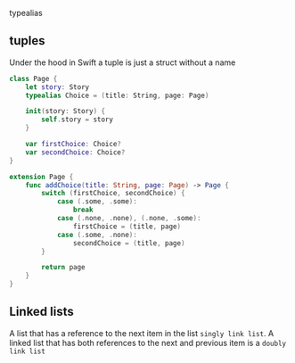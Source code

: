 typealias

## tuples
Under the hood in Swift a tuple is just a struct without a name

```swift
class Page {
    let story: Story
    typealias Choice = (title: String, page: Page)

    init(story: Story) {
        self.story = story
    }

    var firstChoice: Choice?
    var secondChoice: Choice?
}

extension Page {
    func addChoice(title: String, page: Page) -> Page {
        switch (firstChoice, secondChoice) {
            case (.some, .some):
                break
            case (.none, .none), (.none, .some):
                firstChoice = (title, page)
            case (.some, .none):
                secondChoice = (title, page)
        }

        return page
    }
}
```


## Linked lists
A list that has a reference to the next item in the list `singly link list`. A linked list that has both references to the next and previous item is a `doubly link list`
